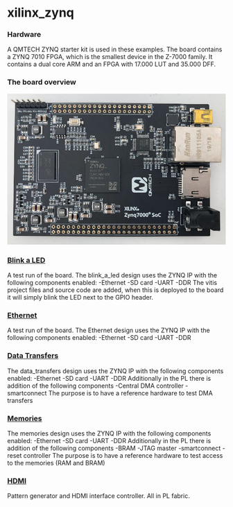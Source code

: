 # xilinx_zynq

### Hardware
A QMTECH ZYNQ starter kit is used in these examples.
The board contains a ZYNQ 7010 FPGA, which is the smallest device in the Z-7000 family.
It contains a dual core ARM and an FPGA with 17.000 LUT and 35.000 DFF.

### The board overview
![Board](/img/board_top.JPG)

### [Blink a LED](/blink_a_led)
A test run of the board.
The blink_a_led design uses the ZYNQ IP with the following components enabled:
 -Ethernet
 -SD card
 -UART
 -DDR
The vitis project files and source code are added, when this is deployed to the board it will simply blink the LED next to the GPIO header.

### [Ethernet](/ethernet)
A test run of the board.
The Ethernet design uses the ZYNQ IP with the following components enabled:
 -Ethernet
 -SD card
 -UART
 -DDR

### [Data Transfers](data_transfers)
The data_transfers design uses the ZYNQ IP with the following components enabled:
 -Ethernet
 -SD card
 -UART
 -DDR
Additionally in the PL there is addition of the following components
 -Central DMA controller
 -smartconnect
The purpose is to have a reference hardware to test DMA transfers

### [Memories](/memories)
The memories design uses the ZYNQ IP with the following components enabled:
 -Ethernet
 -SD card
 -UART
 -DDR
Additionally in the PL there is addition of the following components
 -BRAM
 -JTAG master
 -smartconnect
 -reset controller
The purpose is to have a reference hardware to test access to the memories (RAM and BRAM)

### [HDMI](/hdmi)
Pattern generator and HDMI interface controller. All in PL fabric.

